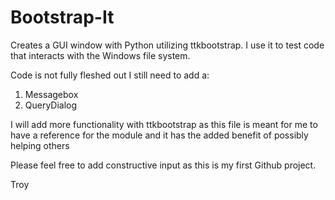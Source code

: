 # Bootstrap-It
Creates a GUI window with Python utilizing ttkbootstrap. I use it to test code that interacts with the Windows file system.

Code is not fully fleshed out
I still need to add a:
1)  Messagebox
2)  QueryDialog

I will add more functionality with ttkbootstrap as this file is meant for me to have a reference for the module
and it has the added benefit of possibly helping others

Please feel free to add constructive input as this is my first Github project.

Troy
